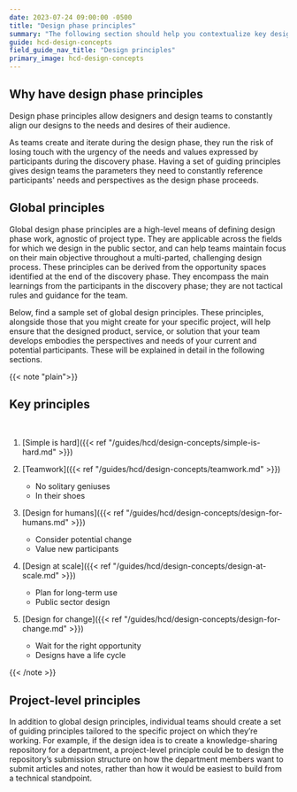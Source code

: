 ```yaml
---
date: 2023-07-24 09:00:00 -0500
title: "Design phase principles"
summary: "The following section should help you contextualize key design phase principles"
guide: hcd-design-concepts
field_guide_nav_title: "Design principles"
primary_image: hcd-design-concepts
---
```


## Why have design phase principles

Design phase principles allow designers and design teams to constantly align our designs to the needs and desires of their audience. 

As teams create and iterate during the design phase, they run the risk of losing touch with the urgency of the needs and values expressed by participants during the discovery phase. Having a set of guiding principles gives design teams the parameters they need to constantly reference participants' needs and perspectives as the design phase proceeds.


## Global principles

Global design phase principles are a high-level means of defining design phase work, agnostic of project type. They are applicable across the fields for which we design in the public sector, and can help teams maintain focus on their main objective throughout a multi-parted, challenging design process. These principles can be derived from the opportunity spaces identified at the end of the discovery phase. They encompass the main learnings from the participants in the discovery phase; they are not tactical rules and guidance for the team.

Below, find a sample set of global design principles. These principles, alongside those that you might create for your specific project, will help ensure that the designed product, service, or solution that your team develops embodies the perspectives and needs of your current and potential participants. These will be explained in detail in the following sections.

{{< note "plain">}}
## Key principles
<br/>

1. [Simple is hard]({{< ref "/guides/hcd/design-concepts/simple-is-hard.md" >}})

2. [Teamwork]({{< ref "/guides/hcd/design-concepts/teamwork.md" >}})

   - No solitary geniuses
   - In their shoes

3. [Design for humans]({{< ref "/guides/hcd/design-concepts/design-for-humans.md" >}})

   - Consider potential change
   - Value new participants

4. [Design at scale]({{< ref "/guides/hcd/design-concepts/design-at-scale.md" >}})

   - Plan for long-term use
   - Public sector design

5. [Design for change]({{< ref "/guides/hcd/design-concepts/design-for-change.md" >}})

   - Wait for the right opportunity
   - Designs have a life cycle

{{< /note >}}


## Project-level principles

In addition to global design principles, individual teams should create a set of guiding principles tailored to the specific project on which they’re working. For example, if the design idea is to create a knowledge-sharing repository for a department, a project-level principle could be to design the repository’s submission structure on how the department members want to submit articles and notes, rather than how it would be easiest to build from a technical standpoint.
